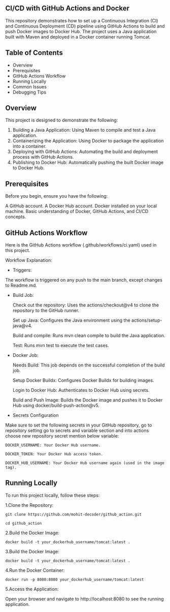 CI/CD with GitHub Actions and Docker
------------------------------------
This repository demonstrates how to set up a Continuous Integration (CI) and Continuous Deployment (CD) pipeline using GitHub Actions to build and push Docker images to Docker Hub. The project uses a Java application built with Maven and deployed in a Docker container running Tomcat.

Table of Contents
-----------------
-  Overview
-  Prerequisites
-  GitHub Actions Workflow
-  Running Locally
-  Common Issues
-  Debugging Tips

Overview
-----------
This project is designed to demonstrate the following:

  1.  Building a Java Application: Using Maven to compile and test a Java application.
  2.  Containerizing the Application: Using Docker to package the application into a container.
  3.  Deploying with GitHub Actions: Automating the build and deployment process with GitHub Actions.
  4.  Publishing to Docker Hub: Automatically pushing the built Docker image to Docker Hub.

Prerequisites
-------------
Before you begin, ensure you have the following:

  A GitHub account.
  A Docker Hub account.
  Docker installed on your local machine.
  Basic understanding of Docker, GitHub Actions, and CI/CD concepts.

GitHub Actions Workflow
-----------------------
Here is the GitHub Actions workflow (.github/workflows/ci.yaml) used in this project.

Workflow Explanation:
-  Triggers:

The workflow is triggered on any push to the main branch, except changes to Readme.md.
-  Build Job:

    Check out the repository: Uses the actions/checkout@v4 to clone the repository to the GitHub runner.
    
    Set up Java: Configures the Java environment using the actions/setup-java@v4.
    
    Build and compile: Runs mvn clean compile to build the Java application.
    
    Test: Runs mvn test to execute the test cases.

- Docker Job:

    Needs Build: This job depends on the successful completion of the build job.
  
    Setup Docker Buildx: Configures Docker Buildx for building images.
  
    Login to Docker Hub: Authenticates to Docker Hub using secrets.
  
    Build and Push Image: Builds the Docker image and pushes it to Docker Hub using docker/build-push-action@v5.

-  Secrets Configuration

  Make sure to set the following secrets in your GitHub repository, go to repository setting go to secrets and variable section and into actions choose new repository secret mention below variable:
  
    DOCKER_USERNAME: Your Docker Hub username.

    DOCKER_TOKEN: Your Docker Hub access token.

    DOCKER_HUB_USERNAME: Your Docker Hub username again (used in the image tag).

Running Locally
---------------
To run this project locally, follow these steps:

1.Clone the Repository:

    git clone https://github.com/mohit-decoder/github_action.git 
    
    cd github_action
    
2.Build the Docker Image:

    docker build -t your_dockerhub_username/tomcat:latest .

3.Build the Docker Image:

    docker build -t your_dockerhub_username/tomcat:latest .

4.Run the Docker Container:

    docker run -p 8080:8080 your_dockerhub_username/tomcat:latest

5.Access the Application:

  Open your browser and navigate to http://localhost:8080 to see the running application.
